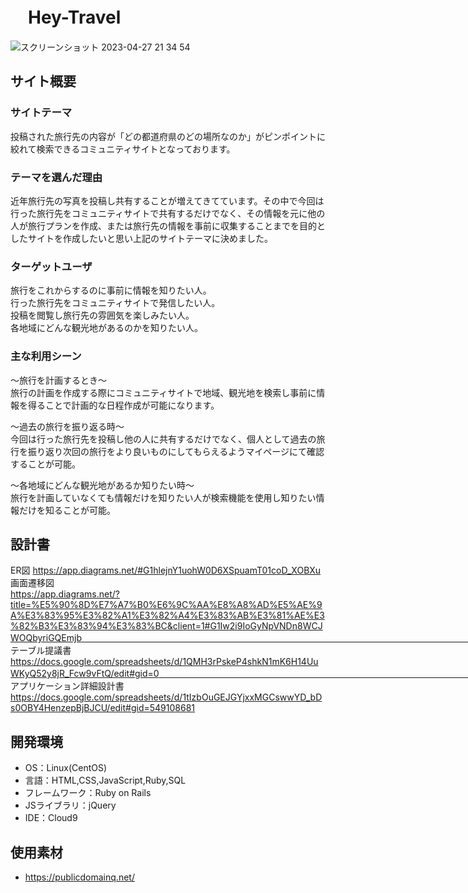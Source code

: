 # 　Hey-Travel
![スクリーンショット 2023-04-27 21 34 54](https://user-images.githubusercontent.com/123183278/234863648-13ebd203-7782-48f0-999e-c3dd86e5db49.png)

## サイト概要

### サイトテーマ
投稿された旅行先の内容が「どの都道府県のどの場所なのか」がピンポイントに絞れて検索できるコミュニティサイトとなっております。


### テーマを選んだ理由
近年旅行先の写真を投稿し共有することが増えてきてています。その中で今回は行った旅行先をコミュニティサイトで共有するだけでなく、その情報を元に他の人が旅行プランを作成、または旅行先の情報を事前に収集することまでを目的としたサイトを作成したいと思い上記のサイトテーマに決めました。


### ターゲットユーザ
旅行をこれからするのに事前に情報を知りたい人。　　　　　　　　　　　　　　　　　　　　　　　　　　　　　　　　　　　　　　　　　　　　　　　　　　　　　　　　　　　　　　　　　　　　　　　　　　　　　　　　　　　　　　　　　　　　　　　　　　　　　　　　　　　
行った旅行先をコミュニティサイトで発信したい人。　　　　　　　　　　　　　　　　　　　　　　　　　　　　　　　　　　　　　　　　　　　　　　　　　　　　　　　　　　　　　　　　　　　　　　　　　　　　　　　　　　　　　　　　　　　　　　　　　　　　　　　　　　　　　　　　　　　　　　　　　　　　　　　　　　　　　　
投稿を閲覧し旅行先の雰囲気を楽しみたい人。　　　　　　　　　　　　　　　　　　　　　　　　　　　　　　　　　　　　　　　　　　　　　　　　　　　　　　　　　　　　　　　　　　　　　　　　　　　　　　　　　　　　　　　　　　　　　　　　　　　　　　　　　　　　　　　　　　　　　　　　　　　　　　　　　　　　　　　　　　　　
各地域にどんな観光地があるのかを知りたい人。


### 主な利用シーン
〜旅行を計画するとき〜                                                                                                                                      
旅行の計画を作成する際にコミュニティサイトで地域、観光地を検索し事前に情報を得ることで計画的な日程作成が可能になります。

〜過去の旅行を振り返る時〜                                               　　　　                                                                                   
今回は行った旅行先を投稿し他の人に共有するだけでなく、個人として過去の旅行を振り返り次回の旅行をより良いものにしてもらえるようマイページにて確認することが可能。

〜各地域にどんな観光地があるか知りたい時〜　　　　　　　　　　　　　　　　　　　　　　　　　　　　　　　　　　　　　　　　　　　　　　　　　　　　　　　　　　　　　　　　　　　　　　　　　　　　　　　　　　　　　　　　　　　　　　　　　　　　　　　　　　　　　　　　　　　　　　　　　　　　　　　　　　　　　　　　　　　　　　　　　　　　　　　　　　　
旅行を計画していなくても情報だけを知りたい人が検索機能を使用し知りたい情報だけを知ることが可能。

## 設計書
ER図
https://app.diagrams.net/#G1hlejnY1uohW0D6XSpuamT01coD_XOBXu
画面遷移図　　　　　　　　　　　　　　　　　　　　　　　　　　　　　　　　　　　　　　　　　　　　　　　　　　　　　　　　　　　　　　　　　　　　　　　　　　　　　　　　　　　　　　　　　　　　　　　　　　　　　　　　　　　　　　　　　　　　　　　　　　　　　　　　　　　　　　　　　　　　　　　　　　　　　　　　　　　　　　　　　　　　　　　　　　　　　　　　　　　　　　　　　　　　　　　　　　　　　　　　　　　　　　　　　　　　　　　　　　　　　　　　　　　　　　　　　　　　　　　　　　　　　　　　　　　　　　　　　　　　　　　　　　　　　　　　　　　　　　　　　　　　　　　
https://app.diagrams.net/?title=%E5%90%8D%E7%A7%B0%E6%9C%AA%E8%A8%AD%E5%AE%9A%E3%83%95%E3%82%A1%E3%82%A4%E3%83%AB%E3%81%AE%E3%82%B3%E3%83%94%E3%83%BC&client=1#G1Iw2i9IoGyNpVNDn8WCJWOQbyriGQEmjb　　　　　　　　　　　　　　　　　　　　　　　　　　　　　　　　　　　　　　　　　　　　　　　　　　　　　　　　　　　　　　　　　　　　　　　　　　　　　　　　　　　　　　　　　　　　　　　　　　　　　　　　　　　　　　　　　　　　　　　　　　　　　　　　　　　　　　　　　　　　　　　　　
テーブル提議書　　　　　　　　　　　　　　　　　　　　　　　　　　　　　　　　　　　　　　　　　　　　　　　　　　　　　　　　　　　　　　　　　　　　　　　　　　　　　　　　　　　　　　　　　　　　　　　　　　　　　　　　　　　　　　　　　　　　　　　　　　　　　　　　　　　　　　　　　　　　　　　　　　　　　　　　　　　
https://docs.google.com/spreadsheets/d/1QMH3rPskeP4shkN1mK6H14UuWKyQ52y8jR_Fcw9vFtQ/edit#gid=0　　　　　　　　　　　　　　　　　　　　　　　　　　　　　　　　　　　　　　　　　　　　　　　　　　　　　　　　　　　　　　　　　　　　　　　　　　　　　　　
アプリケーション詳細設計書　　　　　　　　　　　　　　　　　　　　　　　　　　　　　　　　　　　　　　　　　　　　　　　　　　　　　　　　　　　　　　　　　　　　　　　　　　　　　　　　　　　　　　　　　　　　　　　　　　　　　　　　　　　　　　　　　　　　　　　　　　　　　　　　　　　　　　　　　　　　　　　　　　　　　　　　　　　　　　　　　　　　　　　　　　　　　　　　　　　　　　　　　　　　　　　　　　　　　　　　　　　　　　　　　　　　　　　　　　　　　　　
https://docs.google.com/spreadsheets/d/1tIzbOuGEJGYjxxMGCswwYD_bDs0OBY4HenzepBjBJCU/edit#gid=549108681

## 開発環境 
-  OS：Linux(CentOS)
- 言語：HTML,CSS,JavaScript,Ruby,SQL
- フレームワーク：Ruby on Rails
- JSライブラリ：jQuery
- IDE：Cloud9

## 使用素材
- https://publicdomainq.net/


